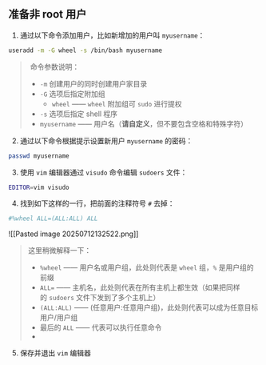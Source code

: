 ## 准备非 root 用户
1. 通过以下命令添加用户，比如新增加的用户叫 `myusername`：
```bash
useradd -m -G wheel -s /bin/bash myusername
```
>  命令参数说明：
> - `-m` 创建用户的同时创建用户家目录
> - `-G` 选项后指定附加组
>     - `wheel` —— `wheel` 附加组可 `sudo` 进行提权
> - `-s` 选项后指定 shell 程序
> - `myusername` —— 用户名（**请自定义**，但不要包含空格和特殊字符）

2. 通过以下命令根据提示设置新用户 `myusername` 的密码：
```bash
passwd myusername
```
3. 使用 `vim` 编辑器通过 `visudo` 命令编辑 `sudoers` 文件：
```bash
EDITOR=vim visudo
```
4. 找到如下这样的一行，把前面的注释符号 `#` 去掉：
```bash
#%wheel ALL=(ALL:ALL) ALL
```
![[Pasted image 20250712132522.png]]
> 这里稍微解释一下：
> - `%wheel` —— 用户名或用户组，此处则代表是 `wheel` 组，`%` 是用户组的前缀
> - `ALL=` —— 主机名，此处则代表在所有主机上都生效（如果把同样的 `sudoers` 文件下发到了多个主机上）
> - `(ALL:ALL)` —— (任意用户:任意用户组)，此处则代表可以成为任意目标用户/用户组
> - 最后的 `ALL` —— 代表可以执行任意命令
> - 
5. 保存并退出 `vim` 编辑器